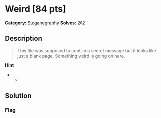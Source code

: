 # Weird [84 pts]

**Category:** Steganography
**Solves:** 202

## Description
>This file was supposed to contain a secret message but it looks like just a blank page. Something weird is going on here.

**Hint**
* -

## Solution

### Flag

